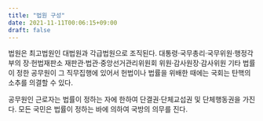 ```yaml
---
title: "법원 구성"
date: 2021-11-11T00:06:15+09:00
draft: false
---
```


법원은 최고법원인 대법원과 각급법원으로 조직된다. 대통령·국무총리·국무위원·행정각부의 장·헌법재판소 재판관·법관·중앙선거관리위원회 위원·감사원장·감사위원 기타 법률이 정한 공무원이 그 직무집행에 있어서 헌법이나 법률을 위배한 때에는 국회는 탄핵의 소추를 의결할 수 있다.

공무원인 근로자는 법률이 정하는 자에 한하여 단결권·단체교섭권 및 단체행동권을 가진다. 모든 국민은 법률이 정하는 바에 의하여 국방의 의무를 진다.
